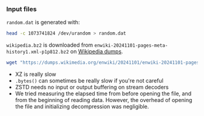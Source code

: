 ### Input files
`random.dat` is generated with:
```bash
head -c 1073741824 /dev/urandom > random.dat
```
`wikipedia.bz2` is downloaded from `enwiki-20241101-pages-meta-history1.xml-p1p812.bz2` on [Wikipedia dumps](https://dumps.wikimedia.org/enwiki/20241101/).
```bash
wget "https://dumps.wikimedia.org/enwiki/20241101/enwiki-20241101-pages-meta-history1.xml-p1p812.bz2" -O wikipedia.bz2
```

- XZ is really slow
- `.bytes()` can sometimes be really slow if you're not careful
- ZSTD needs no input or output buffering on stream decoders
- We tried measuring the elapsed time from before opening the file, and from the beginning of reading data. However, the overhead of opening the file and initializing decompression was negligible.